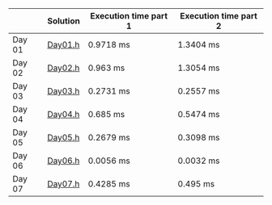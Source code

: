|	| Solution 	| Execution time part 1	 | Execution time part 2	|
|---------|---|---|---|
| Day 01	|[Day01.h](tasks/Day01.h)	| 0.9718 ms	 | 1.3404 ms	 |
| Day 02	|[Day02.h](tasks/Day02.h)	| 0.963 ms	 | 1.3054 ms	 |
| Day 03	|[Day03.h](tasks/Day03.h)	| 0.2731 ms	 | 0.2557 ms	 |
| Day 04	|[Day04.h](tasks/Day04.h)	| 0.685 ms	 | 0.5474 ms	 |
| Day 05	|[Day05.h](tasks/Day05.h)	| 0.2679 ms	 | 0.3098 ms	 |
| Day 06	|[Day06.h](tasks/Day06.h)	| 0.0056 ms	 | 0.0032 ms	 |
| Day 07	|[Day07.h](tasks/Day07.h)	| 0.4285 ms	 | 0.495 ms	 |
